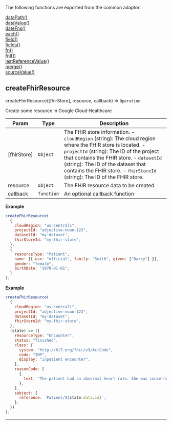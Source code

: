 
The following functions are exported from the common adaptor:
<dl>
<dt>
    <a href="/adaptors/packages/common-docs#datapath">dataPath()</a>
</dt>
<dt>
    <a href="/adaptors/packages/common-docs#datavalue">dataValue()</a>
</dt>
<dt>
    <a href="/adaptors/packages/common-docs#datefns">dateFns()</a>
</dt>
<dt>
    <a href="/adaptors/packages/common-docs#each">each()</a>
</dt>
<dt>
    <a href="/adaptors/packages/common-docs#field">field()</a>
</dt>
<dt>
    <a href="/adaptors/packages/common-docs#fields">fields()</a>
</dt>
<dt>
    <a href="/adaptors/packages/common-docs#fn">fn()</a>
</dt>
<dt>
    <a href="/adaptors/packages/common-docs#fnif">fnIf()</a>
</dt>
<dt>
    <a href="/adaptors/packages/common-docs#lastreferencevalue">lastReferenceValue()</a>
</dt>
<dt>
    <a href="/adaptors/packages/common-docs#merge">merge()</a>
</dt>
<dt>
    <a href="/adaptors/packages/common-docs#sourcevalue">sourceValue()</a>
</dt></dl>

## createFhirResource

createFhirResource([fhirStore], resource, callback) ⇒ <code>Operation</code>

Create some resource in Google Cloud Healthcare


| Param | Type | Description |
| --- | --- | --- |
| [fhirStore] | <code>Object</code> | The FHIR store information.    - `cloudRegion` (string): The cloud region where the FHIR store is located.    - `projectId` (string): The ID of the project that contains the FHIR store.    - `datasetId` (string): The ID of the dataset that contains the FHIR store.    - `fhirStoreId` (string): The ID of the FHIR store. |
| resource | <code>object</code> | The FHIR resource data to be created |
| callback | <code>function</code> | An optional callback function |

**Example**  
```js
createFhirResource(
  {
    cloudRegion: "us-central1",
    projectId: "adjective-noun-123",
    datasetId: "my-dataset",
    fhirStoreId: "my-fhir-store",
  },
  {
    resourceType: "Patient",
    name: [{ use: "official", family: "Smith", given: ["Darcy"] }],
    gender: "female",
    birthDate: "1970-01-01",
  }
);
```
**Example**  
```js
createFhirResource(
  {
    cloudRegion: "us-central1",
    projectId: "adjective-noun-123",
    datasetId: "my-dataset",
    fhirStoreId: "my-fhir-store",
  },
  (state) => ({
    resourceType: "Encounter",
    status: "finished",
    class: {
      system: "http://hl7.org/fhir/v3/ActCode",
      code: "IMP",
      display: "inpatient encounter",
    },
    reasonCode: [
      {
        text: "The patient had an abnormal heart rate. She was concerned about this.",
      },
    ],
    subject: {
      reference: `Patient/${state.data.id}`,
    },
  })
);
```

* * *

